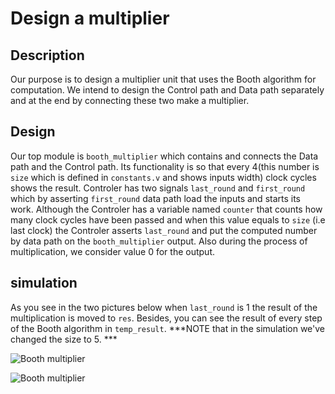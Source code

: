 # Design a multiplier

## Description

Our purpose is to design a multiplier unit that uses the Booth algorithm for computation. We intend to design the Control path and Data path separately and at the end by connecting these two make a multiplier.

## Design 

Our top module is `booth_multiplier` which contains and connects the Data path and the Control path. Its functionality is so that every 4(this number is `size` which is defined in `constants.v` and shows inputs width) clock cycles shows the result. Controler has two signals `last_round` and `first_round` which by asserting `first_round` data path load the inputs and starts its work. Although the Controler has a variable named `counter` that counts how many clock cycles have been passed and when this value equals to `size` (i.e last clock) the Controler asserts `last_round` and put the computed number by data path on the `booth_multiplier` output. Also during the process of multiplication, we consider value 0 for the output. 

## simulation

As you see in the two pictures below when `last_round` is 1 the result of the multiplication is moved to `res`. Besides, you can see the result of every step of the Booth algorithm in `temp_result`. 
***NOTE that in the simulation we've changed the size to 5. ***

![Booth multiplier](https://github.com/sepehrMSP/digital-system-design-laboratory/tree/master/BoothMultiplier/images/booth1.JPG)

![Booth multiplier](https://github.com/sepehrMSP/digital-system-design-laboratory/tree/master/BoothMultiplier/images/booth2.JPG)
